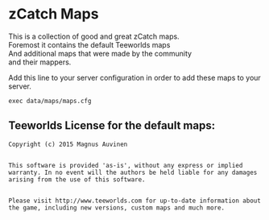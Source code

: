 # zCatch Maps
This is a collection of good and great zCatch maps.  
Foremost it contains the default Teeworlds maps  
And additional maps that were made by the community  
and their mappers.  
  

Add this line to your server configuration
in order to add these maps to your server.
```
exec data/maps/maps.cfg

```


## Teeworlds License for the default maps:

```
Copyright (c) 2015 Magnus Auvinen


This software is provided 'as-is', without any express or implied
warranty. In no event will the authors be held liable for any damages
arising from the use of this software.


Please visit http://www.teeworlds.com for up-to-date information about 
the game, including new versions, custom maps and much more.
```
